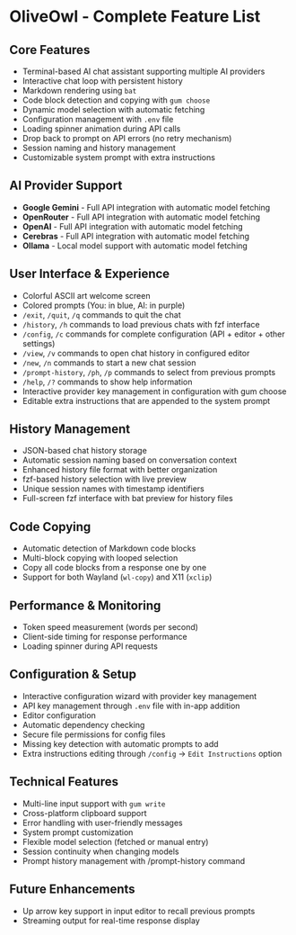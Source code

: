 # OliveOwl - Complete Feature List

## Core Features
- Terminal-based AI chat assistant supporting multiple AI providers
- Interactive chat loop with persistent history
- Markdown rendering using `bat`
- Code block detection and copying with `gum choose`
- Dynamic model selection with automatic fetching
- Configuration management with `.env` file
- Loading spinner animation during API calls
- Drop back to prompt on API errors (no retry mechanism)
- Session naming and history management
- Customizable system prompt with extra instructions

## AI Provider Support
- **Google Gemini** - Full API integration with automatic model fetching
- **OpenRouter** - Full API integration with automatic model fetching
- **OpenAI** - Full API integration with automatic model fetching
- **Cerebras** - Full API integration with automatic model fetching
- **Ollama** - Local model support with automatic model fetching

## User Interface & Experience
- Colorful ASCII art welcome screen
- Colored prompts (You: in blue, AI: in purple)
- `/exit`, `/quit`, `/q` commands to quit the chat
- `/history`, `/h` commands to load previous chats with fzf interface
- `/config`, `/c` commands for complete configuration (API + editor + other settings)
- `/view`, `/v` commands to open chat history in configured editor
- `/new`, `/n` commands to start a new chat session
- `/prompt-history`, `/ph`, `/p` commands to select from previous prompts
- `/help`, `/?` commands to show help information
- Interactive provider key management in configuration with gum choose
- Editable extra instructions that are appended to the system prompt

## History Management
- JSON-based chat history storage
- Automatic session naming based on conversation context
- Enhanced history file format with better organization
- fzf-based history selection with live preview
- Unique session names with timestamp identifiers
- Full-screen fzf interface with bat preview for history files

## Code Copying
- Automatic detection of Markdown code blocks
- Multi-block copying with looped selection
- Copy all code blocks from a response one by one
- Support for both Wayland (`wl-copy`) and X11 (`xclip`)

## Performance & Monitoring
- Token speed measurement (words per second)
- Client-side timing for response performance
- Loading spinner during API requests

## Configuration & Setup
- Interactive configuration wizard with provider key management
- API key management through `.env` file with in-app addition
- Editor configuration
- Automatic dependency checking
- Secure file permissions for config files
- Missing key detection with automatic prompts to add
- Extra instructions editing through `/config` -> `Edit Instructions` option

## Technical Features
- Multi-line input support with `gum write`
- Cross-platform clipboard support
- Error handling with user-friendly messages
- System prompt customization
- Flexible model selection (fetched or manual entry)
- Session continuity when changing models
- Prompt history management with /prompt-history command

## Future Enhancements
- Up arrow key support in input editor to recall previous prompts
- Streaming output for real-time response display